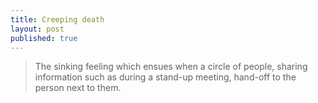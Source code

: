 ```yaml
---
title: Creeping death
layout: post
published: true
---
```

> The sinking feeling which ensues when a circle of people, sharing information such as during a stand-up meeting, hand-off to the person next to them.
